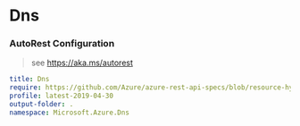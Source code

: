 # Dns
### AutoRest Configuration
> see https://aka.ms/autorest

``` yaml
title: Dns
require: https://github.com/Azure/azure-rest-api-specs/blob/resource-hybrid-profile/specification/dns/resource-manager/readme.md
profile: latest-2019-04-30
output-folder: .
namespace: Microsoft.Azure.Dns
```